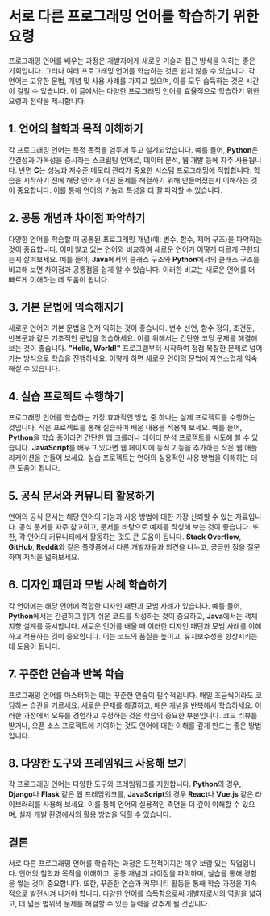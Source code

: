 # 서로 다른 프로그래밍 언어를 학습하기 위한 요령

프로그래밍 언어를 배우는 과정은 개발자에게 새로운 기술과 접근 방식을 익히는 좋은 기회입니다. 그러나 여러 프로그래밍 언어를 학습하는 것은 쉽지 않을 수 있습니다. 각 언어는 고유한 문법, 개념 및 사용 사례를 가지고 있으며, 이를 모두 습득하는 것은 시간이 걸릴 수 있습니다. 이 글에서는 다양한 프로그래밍 언어를 효율적으로 학습하기 위한 요령과 전략을 제시합니다.

## 1. 언어의 철학과 목적 이해하기

각 프로그래밍 언어는 특정 목적을 염두에 두고 설계되었습니다. 예를 들어, **Python**은 간결성과 가독성을 중시하는 스크립팅 언어로, 데이터 분석, 웹 개발 등에 자주 사용됩니다. 반면 **C**는 성능과 저수준 메모리 관리가 중요한 시스템 프로그래밍에 적합합니다. 학습을 시작하기 전에 해당 언어가 어떤 문제를 해결하기 위해 만들어졌는지 이해하는 것이 중요합니다. 이를 통해 언어의 기능과 특성을 더 잘 파악할 수 있습니다.

## 2. 공통 개념과 차이점 파악하기

다양한 언어를 학습할 때 공통된 프로그래밍 개념(예: 변수, 함수, 제어 구조)을 파악하는 것이 중요합니다. 이미 알고 있는 언어와 비교하여 새로운 언어가 어떻게 다르게 구현되는지 살펴보세요. 예를 들어, **Java**에서의 클래스 구조와 **Python**에서의 클래스 구조를 비교해 보면 차이점과 공통점을 쉽게 알 수 있습니다. 이러한 비교는 새로운 언어를 더 빠르게 이해하는 데 도움이 됩니다.

## 3. 기본 문법에 익숙해지기

새로운 언어의 기본 문법을 먼저 익히는 것이 좋습니다. 변수 선언, 함수 정의, 조건문, 반복문과 같은 기초적인 문법을 학습하세요. 이를 위해서는 간단한 코딩 문제를 해결해 보는 것이 좋습니다. **"Hello, World!"** 프로그램부터 시작하여 점점 복잡한 문제로 넘어가는 방식으로 학습을 진행하세요. 이렇게 하면 새로운 언어의 문법에 자연스럽게 익숙해질 수 있습니다.

## 4. 실습 프로젝트 수행하기

프로그래밍 언어를 학습하는 가장 효과적인 방법 중 하나는 실제 프로젝트를 수행하는 것입니다. 작은 프로젝트를 통해 실습하며 배운 내용을 적용해 보세요. 예를 들어, **Python**을 학습 중이라면 간단한 웹 크롤러나 데이터 분석 프로젝트를 시도해 볼 수 있습니다. **JavaScript**를 배우고 있다면 웹 페이지에 동적 기능을 추가하는 작은 웹 애플리케이션을 만들어 보세요. 실습 프로젝트는 언어의 실용적인 사용 방법을 이해하는 데 큰 도움이 됩니다.

## 5. 공식 문서와 커뮤니티 활용하기

언어의 공식 문서는 해당 언어의 기능과 사용 방법에 대한 가장 신뢰할 수 있는 자료입니다. 공식 문서를 자주 참고하고, 문서를 바탕으로 예제를 작성해 보는 것이 좋습니다. 또한, 각 언어의 커뮤니티에서 활동하는 것도 큰 도움이 됩니다. **Stack Overflow**, **GitHub**, **Reddit**와 같은 플랫폼에서 다른 개발자들과 의견을 나누고, 궁금한 점을 질문하며 지식을 넓혀보세요.

## 6. 디자인 패턴과 모범 사례 학습하기

각 언어에는 해당 언어에 적합한 디자인 패턴과 모범 사례가 있습니다. 예를 들어, **Python**에서는 간결하고 읽기 쉬운 코드를 작성하는 것이 중요하고, **Java**에서는 객체 지향 설계를 중시합니다. 새로운 언어를 배울 때 이러한 디자인 패턴과 모범 사례를 이해하고 적용하는 것이 중요합니다. 이는 코드의 품질을 높이고, 유지보수성을 향상시키는 데 도움이 됩니다.

## 7. 꾸준한 연습과 반복 학습

프로그래밍 언어를 마스터하는 데는 꾸준한 연습이 필수적입니다. 매일 조금씩이라도 코딩하는 습관을 기르세요. 새로운 문제를 해결하고, 배운 개념을 반복해서 학습하세요. 이러한 과정에서 오류를 경험하고 수정하는 것은 학습의 중요한 부분입니다. 코드 리뷰를 받거나, 오픈 소스 프로젝트에 기여하는 것도 언어에 대한 이해를 깊게 만드는 좋은 방법입니다.

## 8. 다양한 도구와 프레임워크 사용해 보기

각 프로그래밍 언어는 다양한 도구와 프레임워크를 지원합니다. **Python**의 경우, **Django**나 **Flask** 같은 웹 프레임워크를, **JavaScript**의 경우 **React**나 **Vue.js** 같은 라이브러리를 사용해 보세요. 이를 통해 언어의 실용적인 측면을 더 깊이 이해할 수 있으며, 실제 개발 환경에서의 활용 방법을 익힐 수 있습니다.

## 결론

서로 다른 프로그래밍 언어를 학습하는 과정은 도전적이지만 매우 보람 있는 작업입니다. 언어의 철학과 목적을 이해하고, 공통 개념과 차이점을 파악하며, 실습을 통해 경험을 쌓는 것이 중요합니다. 또한, 꾸준한 연습과 커뮤니티 활동을 통해 학습 과정을 지속적으로 발전시켜 나가야 합니다. 다양한 언어를 습득함으로써 개발자로서의 역량을 넓히고, 더 넓은 범위의 문제를 해결할 수 있는 능력을 갖추게 될 것입니다.
